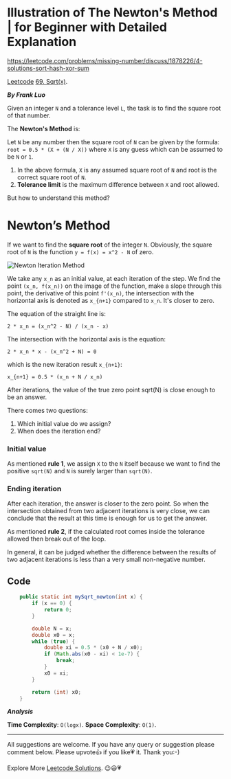 # Illustration of The Newton's Method | for Beginner with Detailed Explanation

https://leetcode.com/problems/missing-number/discuss/1878226/4-solutions-sort-hash-xor-sum

[Leetcode](https://leetcode-cn.com/) [69. Sqrt(x)](https://leetcode.com/problems/sqrtx).

***By Frank Luo***

Given an integer `N` and a tolerance level `L`, the task is to find the square root of that number.

The **Newton's Method** is:

Let `N` be any number then the square root of `N` can be given by the formula: 
`root = 0.5 * (X + (N / X))` where `X` is any guess which can be assumed to be `N` or `1`. 

1. In the above formula, `X` is any assumed square root of `N` and root is the correct square root of `N`.
2. **Tolerance limit** is the maximum difference between `X` and root allowed.

But how to understand this method?

# Newton’s Method

If we want to find the **square root** of the integer `N`. Obviously, the square root of `N` is the function `y = f(x) = x^2 - N` of zero.

![Newton Iteration Method](https://assets.leetcode.com/users/images/fa60c623-19d9-4c11-9265-6caf7d713124_1647778616.7749531.png)

We take any `x_n` as an initial value, at each iteration of the step. We find the point `(x_n, f(x_n))` on the image of the function, make a slope through this point, the derivative of this point `f'(x_n)`, the intersection with the horizontal axis is denoted as `x_{n+1}` compared to `x_n`. It's closer to zero. 

The equation of the straight line is:

`2 * x_n = (x_n^2 - N) / (x_n - x)`

The intersection with the horizontal axis is the equation:

`2 * x_n * x - (x_n^2 + N) = 0`

which is the new iteration result `x_{n+1}`:

`x_{n+1} = 0.5 * (x_n + N / x_n)`

After iterations, the value of the true zero point sqrt(N) is close enough to be an answer.

There comes two questions:
1. Which initial value do we assign?
2. When does the iteration end?

### Initial value

As mentioned **rule 1**, we assign `X` to the `N` itself because we want to find the  positive `sqrt(N)` and `N` is surely larger than `sqrt(N)`.

### Ending iteration 

After each iteration, the answer is closer to the zero point. So when the intersection obtained from two adjacent iterations is very close, we can conclude that the result at this time is enough for us to get the answer. 

As mentioned **rule 2**, if the calculated root comes inside the tolerance allowed then break out of the loop. 

In general, it can be judged whether the difference between the results of two adjacent iterations is less than a very small non-negative number.

## Code

```java
    public static int mySqrt_newton(int x) {
        if (x == 0) {
            return 0;
        }

        double N = x;
        double x0 = x;
        while (true) {
            double xi = 0.5 * (x0 + N / x0);
            if (Math.abs(x0 - xi) < 1e-7) {
                break;
            }
            x0 = xi;
        }

        return (int) x0;
    }
```

***Analysis***

**Time Complexity**: `O(logx)`.
**Space Complexity**: `O(1)`.

--------------------------

All suggestions are welcome. 
If you have any query or suggestion please comment below.
Please upvote👍 if you like💗 it. Thank you:-)

Explore More [Leetcode Solutions](https://leetcode.com/discuss/general-discussion/1868912/My-Leetcode-Solutions-All-In-One). 😉😃💗

